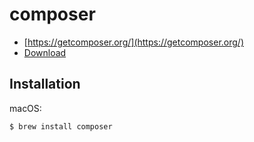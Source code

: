 # composer

- [https://getcomposer.org/](https://getcomposer.org/)
- [Download](https://getcomposer.org/download/)


## Installation

macOS:

```sh
$ brew install composer
```
